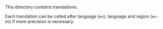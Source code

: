 This directory contains translations.

Each translation can be called after language (`en`), language and region (`en-US`) if more precision is necessary.
